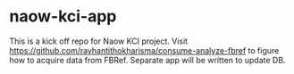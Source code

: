 
# naow-kci-app
This is a kick off repo for Naow KCI project. Visit https://github.com/rayhantithokharisma/consume-analyze-fbref to figure how to acquire data from FBRef. Separate app will be written to update DB.
